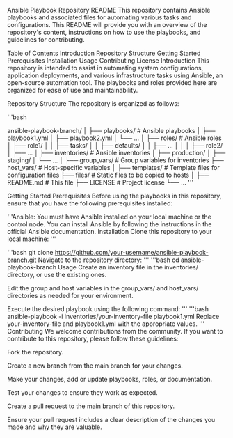 Ansible Playbook Repository README
This repository contains Ansible playbooks and associated files for automating various tasks and configurations. This README will provide you with an overview of the repository's content, instructions on how to use the playbooks, and guidelines for contributing.

Table of Contents
Introduction
Repository Structure
Getting Started
Prerequisites
Installation
Usage
Contributing
License
Introduction
This repository is intended to assist in automating system configurations, application deployments, and various infrastructure tasks using Ansible, an open-source automation tool. The playbooks and roles provided here are organized for ease of use and maintainability.

Repository Structure
The repository is organized as follows:

'''bash

ansible-playbook-branch/
│
├── playbooks/               # Ansible playbooks
│   ├── playbook1.yml
│   ├── playbook2.yml
│   └── ...
│
├── roles/                   # Ansible roles
│   ├── role1/
│   │   ├── tasks/
│   │   ├── defaults/
│   │   ├── ...
│   │
│   ├── role2/
│   ├── ...
│
├── inventories/             # Ansible inventories
│   ├── production/
│   ├── staging/
│   └── ...
│
├── group_vars/              # Group variables for inventories
├── host_vars/               # Host-specific variables
│
├── templates/               # Template files for configuration files
├── files/                   # Static files to be copied to hosts
│
├── README.md                # This file
├── LICENSE                  # Project license
└── ...
'''

Getting Started
Prerequisites
Before using the playbooks in this repository, ensure that you have the following prerequisites installed:

'''Ansible: You must have Ansible installed on your local machine or the control node. You can install Ansible by following the instructions in the official Ansible documentation.
Installation
Clone this repository to your local machine:
'''

'''bash
git clone https://github.com/your-username/ansible-playbook-branch.git
Navigate to the repository directory:
'''
'''bash
cd ansible-playbook-branch
Usage
Create an inventory file in the inventories/ directory, or use the existing ones.

Edit the group and host variables in the group_vars/ and host_vars/ directories as needed for your environment.

Execute the desired playbook using the following command:
'''
'''bash
ansible-playbook -i inventories/your-inventory-file playbook1.yml
Replace your-inventory-file and playbook1.yml with the appropriate values.
'''
Contributing
We welcome contributions from the community. If you want to contribute to this repository, please follow these guidelines:

Fork the repository.

Create a new branch from the main branch for your changes.

Make your changes, add or update playbooks, roles, or documentation.

Test your changes to ensure they work as expected.

Create a pull request to the main branch of this repository.

Ensure your pull request includes a clear description of the changes you made and why they are valuable.



